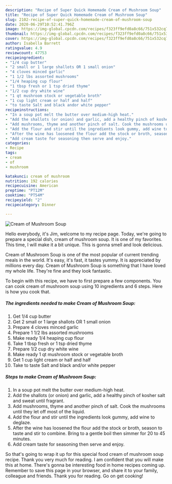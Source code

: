 ```yaml
---
description: "Recipe of Super Quick Homemade Cream of Mushroom Soup"
title: "Recipe of Super Quick Homemade Cream of Mushroom Soup"
slug: 2102-recipe-of-super-quick-homemade-cream-of-mushroom-soup
date: 2020-06-29T10:52:41.796Z
image: https://img-global.cpcdn.com/recipes/f323ff9efd0a8c66/751x532cq70/cream-of-mushroom-soup-recipe-main-photo.jpg
thumbnail: https://img-global.cpcdn.com/recipes/f323ff9efd0a8c66/751x532cq70/cream-of-mushroom-soup-recipe-main-photo.jpg
cover: https://img-global.cpcdn.com/recipes/f323ff9efd0a8c66/751x532cq70/cream-of-mushroom-soup-recipe-main-photo.jpg
author: Isabella Barrett
ratingvalue: 4.9
reviewcount: 47753
recipeingredient:
- "1/4 cup butter"
- "2 small or 1 large shallots OR 1 small onion"
- "4 cloves minced garlic"
- "1 1/2 lbs assorted mushrooms"
- "1/4 heaping cup flour"
- "1 tbsp fresh or 1 tsp dried thyme"
- "1/2 cup dry white wine"
- "1 qt mushroom stock or vegetable broth"
- "1 cup light cream or half and half"
- "to taste Salt and black andor white pepper"
recipeinstructions:
- "In a soup pot melt the butter over medium-high heat."
- "Add the shallots (or onion) and garlic, add a healthy pinch of kosher salt and sweat until fragrant."
- "Add mushrooms, thyme and another pinch of salt. Cook the mushrooms until they let off most of the liquid."
- "Add the flour and stir until the ingredients look gummy, add wine to deglaze."
- "After the wine has loosened the flour add the stock or broth, season to taste and stir to combine. Bring to a gentle boil then simmer for 20 to 45 minutes."
- "Add cream taste for seasoning then serve and enjoy."
categories:
- Recipe
tags:
- cream
- of
- mushroom

katakunci: cream of mushroom 
nutrition: 192 calories
recipecuisine: American
preptime: "PT12M"
cooktime: "PT54M"
recipeyield: "2"
recipecategory: Dinner

---
```



![Cream of Mushroom Soup](https://img-global.cpcdn.com/recipes/f323ff9efd0a8c66/751x532cq70/cream-of-mushroom-soup-recipe-main-photo.jpg)

Hello everybody, it's Jim, welcome to my recipe page. Today, we're going to prepare a special dish, cream of mushroom soup. It is one of my favorites. This time, I will make it a bit unique. This is gonna smell and look delicious.



Cream of Mushroom Soup is one of the most popular of current trending meals in the world. It's easy, it's fast, it tastes yummy. It is appreciated by millions every day. Cream of Mushroom Soup is something that I have loved my whole life. They're fine and they look fantastic.


To begin with this recipe, we have to first prepare a few components. You can cook cream of mushroom soup using 10 ingredients and 6 steps. Here is how you cook that.

<!--inarticleads1-->

##### The ingredients needed to make Cream of Mushroom Soup:

1. Get 1/4 cup butter
1. Get 2 small or 1 large shallots OR 1 small onion
1. Prepare 4 cloves minced garlic
1. Prepare 1 1/2 lbs assorted mushrooms
1. Make ready 1/4 heaping cup flour
1. Take 1 tbsp fresh or 1 tsp dried thyme
1. Prepare 1/2 cup dry white wine
1. Make ready 1 qt mushroom stock or vegetable broth
1. Get 1 cup light cream or half and half
1. Take to taste Salt and black and/or white pepper




<!--inarticleads2-->

##### Steps to make Cream of Mushroom Soup:

1. In a soup pot melt the butter over medium-high heat.
1. Add the shallots (or onion) and garlic, add a healthy pinch of kosher salt and sweat until fragrant.
1. Add mushrooms, thyme and another pinch of salt. Cook the mushrooms until they let off most of the liquid.
1. Add the flour and stir until the ingredients look gummy, add wine to deglaze.
1. After the wine has loosened the flour add the stock or broth, season to taste and stir to combine. Bring to a gentle boil then simmer for 20 to 45 minutes.
1. Add cream taste for seasoning then serve and enjoy.




So that's going to wrap it up for this special food cream of mushroom soup recipe. Thank you very much for reading. I am confident that you will make this at home. There's gonna be interesting food in home recipes coming up. Remember to save this page in your browser, and share it to your family, colleague and friends. Thank you for reading. Go on get cooking!
